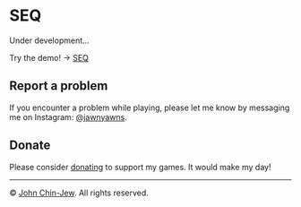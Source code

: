 # SEQ

Under development...

Try the demo! → [SEQ](https://jawnyawns.github.io/seq)

## Report a problem

If you encounter a problem while playing, please let me know by messaging me on Instagram: [@jawnyawns](https://www.instagram.com/jawnyawns/).

## Donate

Please consider [donating](https://buymeacoffee.com/johnchinjew) to support my games. It would make my day!

---

© [John Chin-Jew](https://jawnyawns.github.io/). All rights reserved.
